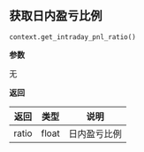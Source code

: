 ## 获取日内盈亏比例<div id='get_intraday_pnl_ratio'></div>

`context.get_intraday_pnl_ratio()`

**参数**

无

**返回**

| 返回  | 类型  | 说明         |
| ----- | ----- | ------------ |
| ratio | float | 日内盈亏比例 |

